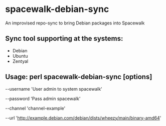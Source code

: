 spacewalk-debian-sync
=====================

An improvised repo-sync to bring Debian packages into Spacewalk

Sync tool supporting at the systems:
------------------------------------

- Debian
- Ubuntu
- Zentyal

Usage: perl spacewalk-debian-sync [options]
-------------------------------------------

--username 'User admin to system spacewalk'

--password 'Pass admin spacewalk'

--channel 'channel-example'

--url 'http://example.debian.com/debian/dists/wheezy/main/binary-amd64'

